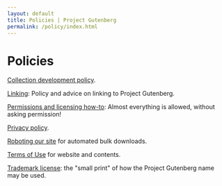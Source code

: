 ```yaml
---
layout: default
title: Policies | Project Gutenberg
permalink: /policy/index.html
---
```


Policies
========

[Collection development policy](collection_development.html).

[Linking](linking.html): Policy and advice on linking to Project Gutenberg.

[Permissions and licensing how-to](permission.html): Almost everything is allowed, without asking permission!

[Privacy policy](privacy_policy.html).

[Roboting our site](robot_access.html) for automated bulk downloads.

[Terms of Use](terms_of_use.html) for website and contents.

[Trademark license](license.html): the "small print" of how the Project Gutenberg name may be used.

